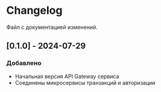# Changelog

Файл с документацией изменений.

## [0.1.0] - 2024-07-29
### Добавлено
- Начальная версия API Gateway сервиса
- Соединены микросервисы транзакций и авторизации
